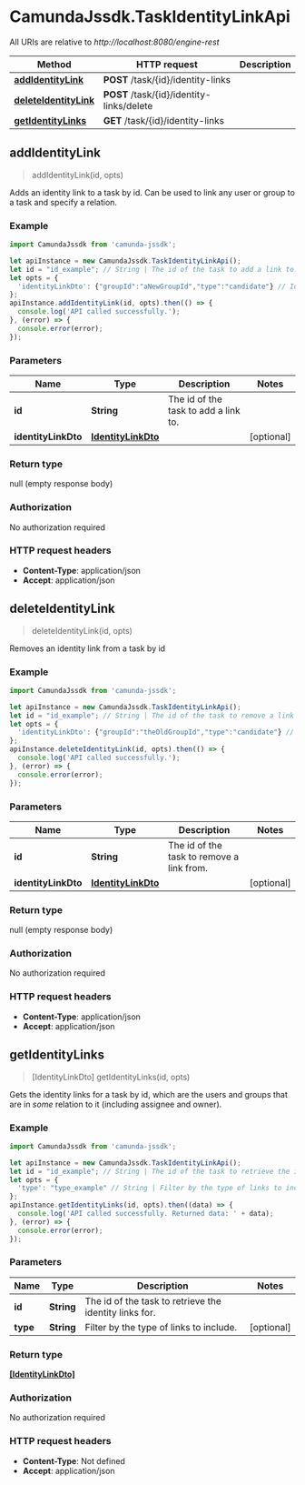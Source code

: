 # CamundaJssdk.TaskIdentityLinkApi

All URIs are relative to *http://localhost:8080/engine-rest*

Method | HTTP request | Description
------------- | ------------- | -------------
[**addIdentityLink**](TaskIdentityLinkApi.md#addIdentityLink) | **POST** /task/{id}/identity-links | 
[**deleteIdentityLink**](TaskIdentityLinkApi.md#deleteIdentityLink) | **POST** /task/{id}/identity-links/delete | 
[**getIdentityLinks**](TaskIdentityLinkApi.md#getIdentityLinks) | **GET** /task/{id}/identity-links | 



## addIdentityLink

> addIdentityLink(id, opts)



Adds an identity link to a task by id. Can be used to link any user or group to a task and specify a relation.

### Example

```javascript
import CamundaJssdk from 'camunda-jssdk';

let apiInstance = new CamundaJssdk.TaskIdentityLinkApi();
let id = "id_example"; // String | The id of the task to add a link to.
let opts = {
  'identityLinkDto': {"groupId":"aNewGroupId","type":"candidate"} // IdentityLinkDto | 
};
apiInstance.addIdentityLink(id, opts).then(() => {
  console.log('API called successfully.');
}, (error) => {
  console.error(error);
});

```

### Parameters


Name | Type | Description  | Notes
------------- | ------------- | ------------- | -------------
 **id** | **String**| The id of the task to add a link to. | 
 **identityLinkDto** | [**IdentityLinkDto**](IdentityLinkDto.md)|  | [optional] 

### Return type

null (empty response body)

### Authorization

No authorization required

### HTTP request headers

- **Content-Type**: application/json
- **Accept**: application/json


## deleteIdentityLink

> deleteIdentityLink(id, opts)



Removes an identity link from a task by id

### Example

```javascript
import CamundaJssdk from 'camunda-jssdk';

let apiInstance = new CamundaJssdk.TaskIdentityLinkApi();
let id = "id_example"; // String | The id of the task to remove a link from.
let opts = {
  'identityLinkDto': {"groupId":"theOldGroupId","type":"candidate"} // IdentityLinkDto | 
};
apiInstance.deleteIdentityLink(id, opts).then(() => {
  console.log('API called successfully.');
}, (error) => {
  console.error(error);
});

```

### Parameters


Name | Type | Description  | Notes
------------- | ------------- | ------------- | -------------
 **id** | **String**| The id of the task to remove a link from. | 
 **identityLinkDto** | [**IdentityLinkDto**](IdentityLinkDto.md)|  | [optional] 

### Return type

null (empty response body)

### Authorization

No authorization required

### HTTP request headers

- **Content-Type**: application/json
- **Accept**: application/json


## getIdentityLinks

> [IdentityLinkDto] getIdentityLinks(id, opts)



Gets the identity links for a task by id, which are the users and groups that are in *some* relation to it (including assignee and owner).

### Example

```javascript
import CamundaJssdk from 'camunda-jssdk';

let apiInstance = new CamundaJssdk.TaskIdentityLinkApi();
let id = "id_example"; // String | The id of the task to retrieve the identity links for.
let opts = {
  'type': "type_example" // String | Filter by the type of links to include.
};
apiInstance.getIdentityLinks(id, opts).then((data) => {
  console.log('API called successfully. Returned data: ' + data);
}, (error) => {
  console.error(error);
});

```

### Parameters


Name | Type | Description  | Notes
------------- | ------------- | ------------- | -------------
 **id** | **String**| The id of the task to retrieve the identity links for. | 
 **type** | **String**| Filter by the type of links to include. | [optional] 

### Return type

[**[IdentityLinkDto]**](IdentityLinkDto.md)

### Authorization

No authorization required

### HTTP request headers

- **Content-Type**: Not defined
- **Accept**: application/json

